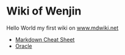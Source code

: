 # Wiki of Wenjin

Hello World my first wiki on www.mdwiki.net

* [Markdown Cheat Sheet](/markdown)
* [Oracle](/oracle)
